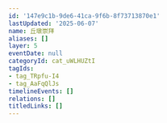 ```yaml
---
id: '147e9c1b-9de6-41ca-9f6b-8f73713870e1'
lastUpdated: '2025-06-07'
name: 丘墩崇拜
aliases: []
layer: 5
eventDate: null
categoryId: cat_uWLHUZtI
tagIds:
- tag_TRpfu-I4
- tag_AaFqQlJs
timelineEvents: []
relations: []
titledLinks: []
---
```


